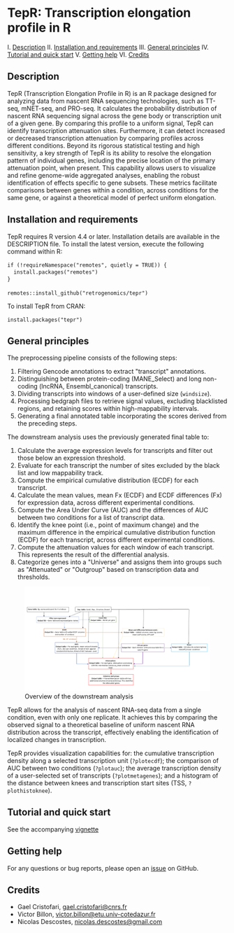 # TepR: Transcription elongation profile in R

I. [Description](#description)
II. [Installation and requirements](#installation-and-requirements)
III. [General principles](#general-principles)
IV. [Tutorial and quick start](#tutorial-and-quick-start)
V. [Getting help](#getting-help)
VI. [Credits](#credits)

## Description

TepR (Transcription Elongation Profile in R) is an R package designed for analyzing data from nascent RNA sequencing technologies, such as TT-seq, mNET-seq, and PRO-seq.  It calculates the probability distribution of nascent RNA sequencing signal across the gene body or transcription unit of a given gene.  By comparing this profile to a uniform signal, TepR can identify transcription attenuation sites.  Furthermore, it can detect increased or decreased transcription attenuation by comparing profiles across different conditions.  Beyond its rigorous statistical testing and high sensitivity, a key strength of TepR is its ability to resolve the elongation pattern of individual genes, including the precise location of the primary attenuation point, when present.  This capability allows users to visualize and refine genome-wide aggregated analyses, enabling the robust identification of effects specific to gene subsets.  These metrics facilitate comparisons between genes within a condition, across conditions for the same gene, or against a theoretical model of perfect uniform elongation.

## Installation and requirements

TepR requires R version 4.4 or later. Installation details are available in the DESCRIPTION file. To install the latest version, execute the following command within R:

```
if (!requireNamespace("remotes", quietly = TRUE)) {
  install.packages("remotes")
}

remotes::install_github("retrogenomics/tepr")
```

To install TepR from CRAN:

```
install.packages("tepr")
```


## General principles

The preprocessing pipeline consists of the following steps:

1.  Filtering Gencode annotations to extract "transcript" annotations.
2.  Distinguishing between protein-coding (MANE_Select) and long non-coding (lncRNA, Ensembl_canonical) transcripts.
3.  Dividing transcripts into windows of a user-defined size (`windsize`).
4.  Processing bedgraph files to retrieve signal values, excluding blacklisted regions, and retaining scores within high-mappability intervals.
5.  Generating a final annotated table incorporating the scores derived from the preceding steps.

The downstream analysis uses the previously generated final table to:

1. Calculate the average expression levels for transcripts and filter out those below an expression threshold.
2. Evaluate for each transcript the number of sites excluded by the black list and low mappability track.
3. Compute the empirical cumulative distribution (ECDF) for each transcript.
4. Calculate the mean values, mean Fx (ECDF) and ECDF differences (Fx) for expression data, across different experimental conditions.
5. Compute the Area Under Curve (AUC) and the differences of AUC between two conditions for a list of transcript data.
6. Identify the knee point (i.e., point of maximum change) and the maximum difference in the empirical cumulative distribution function (ECDF) for each transcript, across different experimental conditions.
7. Compute the attenuation values for each window of each transcript. This represents the result of the differential analysis.
8. Categorize genes into a "Universe" and assigns them into groups such as "Attenuated" or "Outgroup" based on transcription data and thresholds.

<figure>
  <img src="vignettes/pictures/structure.png" alt="structure"/>
  <figcaption>Overview of the downstream analysis</figcaption>
</figure>

TepR allows for the analysis of nascent RNA-seq data from a single condition, even with only one replicate. It achieves this by comparing the observed signal to a theoretical baseline of uniform nascent RNA distribution across the transcript, effectively enabling the identification of localized changes in transcription.

TepR provides visualization capabilities for: the cumulative transcription density along a selected transcription unit (`?plotecdf`); the comparison of AUC between two conditions (`?plotauc`); the average transcription density of a user-selected set of transcripts (`?plotmetagenes`); and a histogram of the distance between knees and transcription start sites (TSS, `?plothistoknee`).

## Tutorial and quick start

See the accompanying [vignette](https://htmlpreview.github.io/?https://github.com/retrogenomics/tepr/blob/main/vignettes/tepr_vignette.html)

## Getting help

For any questions or bug reports, please open an [issue](https://github.com/retrogenomics/tepr/issues) on GitHub.

## Credits

- Gael Cristofari, gael.cristofari@cnrs.fr
- Victor Billon, victor.billon@etu.univ-cotedazur.fr
- Nicolas Descostes, nicolas.descostes@gmail.com
    